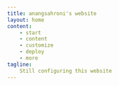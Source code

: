 ```yaml
---
title: anangsahroni's website
layout: home 
content:
    - start
    - content
    - customize
    - deploy
    - more 
tagline:
    Still configuring this website
---
```

